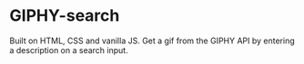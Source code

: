 # GIPHY-search
Built on HTML, CSS and vanilla JS. Get a gif from the GIPHY API by entering a description on a search input.

